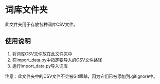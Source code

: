 # 词库文件夹

此文件夹用于存放各种词库CSV文件。

## 使用说明

1. 将词库CSV文件放在此文件夹中
2. 在import_data.py中指定要导入的CSV文件路径
3. 运行import_data.py导入词库

注意：此文件夹中的CSV文件不会被Git跟踪，因为它们已被添加到.gitignore中。